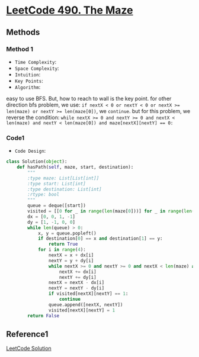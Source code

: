 # [LeetCode 490. The Maze](https://leetcode.cn/problems/the-maze/description/)

## Methods

### Method 1

* `Time Complexity`:
* `Space Complexity`:
* `Intuition`:
* `Key Points`:
* `Algorithm`:

easy to use BFS. But, how to reach to wall is the key point.
for other direction bfs problem, we use: `if nextX < 0 or nextY < 0 or nextX >= len(maze) or nextY >= len(maze[0])`, we `continue`.
but for this problem, we reverse the condition: `while nextX >= 0 and nextY >= 0 and nextX < len(maze) and nextY < len(maze[0]) and maze[nextX][nextY] == 0:`

### Code1

* `Code Design`:

```python
class Solution(object):
    def hasPath(self, maze, start, destination):
        """
        :type maze: List[List[int]]
        :type start: List[int]
        :type destination: List[int]
        :rtype: bool
        """
        queue = deque([start])
        visited = [[0 for _ in range(len(maze[0]))] for _ in range(len(maze))]
        dx = [0, 0, 1, -1]
        dy = [1, -1, 0, 0]
        while len(queue) > 0:
            x, y = queue.popleft()
            if destination[0] == x and destination[1] == y:
                return True
            for i in range(4):
                nextX = x + dx[i]
                nextY = y + dy[i]
                while nextX >= 0 and nextY >= 0 and nextX < len(maze) and nextY < len(maze[0]) and maze[nextX][nextY] == 0:
                    nextX += dx[i]
                    nextY += dy[i]
                nextX = nextX - dx[i]
                nextY = nextY - dy[i]
                if visited[nextX][nextY] == 1:
                    continue
                queue.append([nextX, nextY])
                visited[nextX][nextY] = 1
        return False
```

## Reference1

[LeetCode Solution](https://leetcode.cn/problems/the-maze/)